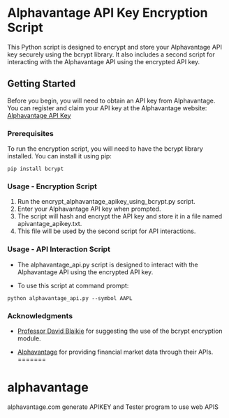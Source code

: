 # Alphavantage API Key Encryption Script

This Python script is designed to encrypt and store your Alphavantage API key securely using the bcrypt library. It also includes a second script for interacting with the Alphavantage API using the encrypted API key.

## Getting Started

Before you begin, you will need to obtain an API key from Alphavantage. You can register and claim your API key at the Alphavantage website: [Alphavantage API Key](https://www.alphavantage.co/#about)

### Prerequisites

To run the encryption script, you will need to have the bcrypt library installed. You can install it using pip:


```shell
pip install bcrypt
```
### Usage - Encryption Script

1. Run the encrypt_alphavantage_apikey_using_bcrypt.py script.
2. Enter your Alphavantage API key when prompted.
3. The script will hash and encrypt the API key and store it in a file named apivantage_apikey.txt.
4. This file will be used by the second script for API interactions.

### Usage - API Interaction Script
* The alphavantage_api.py script is designed to interact with the Alphavantage API using the encrypted API key.

* To use this script at command prompt:
```
python alphavantage_api.py --symbol AAPL
```

### Acknowledgments

* [Professor David Blaikie](https://www.sps.nyu.edu/professional-pathways/faculty/d/961-david-blaikie.html) 
for suggesting the use of the bcrypt encryption module.

* [Alphavantage](https://www.alphavantage.co) for providing financial market data through their APIs.
=======
# alphavantage
alphavantage.com generate APIKEY and Tester program to use web APIS
